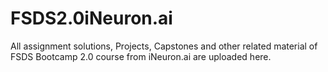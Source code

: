 # FSDS2.0iNeuron.ai
All assignment solutions, Projects, Capstones and other related material of FSDS Bootcamp 2.0 course from iNeuron.ai are uploaded here. 
